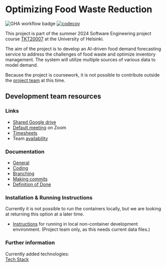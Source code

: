 # Optimizing Food Waste Reduction  

![GHA workflow badge](https://github.com/Food-Waste-Optimization/Food-Waste-Optimization/workflows/Tests/badge.svg)
[![codecov](https://codecov.io/gh/Food-Waste-Optimization/Food-Waste-Optimization/graph/badge.svg?token=62FTEI7EG0)](https://codecov.io/gh/Food-Waste-Optimization/Food-Waste-Optimization)

This project is part of the summer 2024 Software Engineering project course [TKT20007](https://github.com/HY-TKTL/TKT20007-Ohjelmistotuotantoprojekti/) at the University of Helsinki. 

The aim of the project is to develop an AI-driven food demand forecasting service to address the challenges of food waste and optimize inventory management. The system will utilize multiple sources of various data to model demand.

Because the project is coursework, it is not possible to contribute outside the [project team](https://github.com/orgs/Food-Waste-Optimization/people) at this time.

## Development team resources
### Links
- [Shared Google drive](https://drive.google.com/drive/folders/1t-KEVXxDFisIF6f4bnrSdce5x8a1yYts)
- [Default meeting](https://helsinki.zoom.us/j/68765594737?pwd=Z1lELzNsWlh1cldtcGFGeEoxZ0JWZz09) on Zoom
- [Timesheets](https://study.cs.helsinki.fi/projekti/timelogs)
- Team [availability](https://docs.google.com/spreadsheets/d/13Yey7ICnYVVUK0rfN_uN6dhl0YFSL-u4YQSJD6pJmns)
<!---
- [Staging server](Megasense link here, as soon as authentication works reasonably)
--->

### Documentation
- [General](Documentation/general_practices.md)
- [Coding](Documentation/programming_practices.md)
- [Branching](Documentation/branching_practices.md)
- [Making commits](Documentation/commit_practices.md)
- [Definition of Done](Documentation/dod.md)


### Installation & Running Instructions
<!--- 
You can run the project locally in a [Docker](https://www.docker.com/) container.

- Download the code and make sure you have all the needed dependencies installed
- `docker-compose build` will build the containers. This needs to be run after changes in code.
- `docker-compose up` will start the containers. you probably need to exit with `CTRL-C` to get back to shell. This should also stop the containers, but not remove them or remove the docker container network.
- The system will print out URLs to try.
- `docker-compose down` will stop the containers and remove containers & container network.
--->
Currently it is not possible to run the containers locally, but we are looking at returning this option at a later time.
- [Instructions](Documentation/start_instructions.md) for running in local non-container development environment. (Project team only, as this needs current data files.)
  
### Further information
<!---
Current [live system](Megasense link here, as soon as authentication works reasonably)
--->
Currently added technologies:  
[Tech Stack](Documentation/tech_stack.md)

